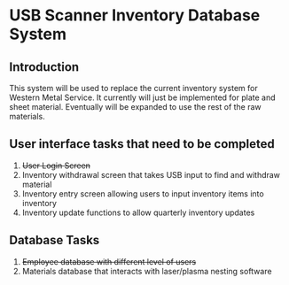 # USB Scanner Inventory Database System

## Introduction
This system will be used to replace the current inventory system for Western Metal Service. It currently will just be implemented for plate and sheet material.  Eventually will be expanded to use the rest of the raw materials.

## User interface tasks that need to be completed
1. ~~User Login Screen~~
2. Inventory withdrawal screen that takes USB input to find and withdraw material
3. Inventory entry screen allowing users to input inventory items into inventory
4. Inventory update functions to allow quarterly inventory updates

## Database Tasks
1. ~~Employee database with different level of users~~
2. Materials database that interacts with laser/plasma nesting software
